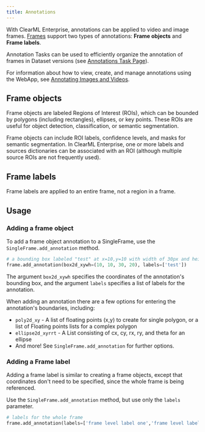 ```yaml
---
title: Annotations
---
```


With ClearML Enterprise, annotations can be applied to video and image frames. [Frames](single_frames.md) support 
two types of annotations: **Frame objects** and **Frame labels**.

Annotation Tasks can be used to efficiently organize the annotation of frames in Dataset versions (see 
[Annotations Task Page](webapp/webapp_annotator.md)).  

For information about how to view, create, and manage annotations using the WebApp, see [Annotating Images and Videos](#annotating-images-and-video).

## Frame objects

Frame objects are labeled Regions of Interest (ROIs), which can be bounded by polygons (including rectangles), ellipses, 
or key points. These ROIs are useful for object detection, classification, or semantic segmentation. 

Frame objects can include ROI labels, confidence levels, and masks for semantic segmentation. In ClearML Enterprise, 
one or more labels and sources dictionaries can be associated with an ROI (although multiple source ROIs are not frequently used).

## Frame labels

Frame labels are applied to an entire frame, not a region in a frame.


## Usage

### Adding a frame object

To add a frame object annotation to a SingleFrame, use the `SingleFrame.add_annotation` method.  

```python
# a bounding box labeled "test" at x=10,y=10 with width of 30px and height of 20px
frame.add_annotation(box2d_xywh=(10, 10, 30, 20), labels=['test'])
```

The argument `box2d_xywh` specifies the coordinates of the annotation's bounding box, and the argument `labels` specifies
a list of labels for the annotation.

When adding an annotation there are a few options for entering the annotation's boundaries, including: 
* `poly2d_xy` - A list of floating points (x,y) to create for single polygon, or a list of Floating points lists for a 
  complex polygon
* `ellipse2d_xyrrt` - A List consisting of cx, cy, rx, ry, and theta for an ellipse 
* And more! See `SingleFrame.add_annotation` for further options. 

### Adding a Frame label

Adding a frame label is similar to creating a frame objects, except that coordinates don't need to be specified, since 
the whole frame is being referenced. 

Use the `SingleFrame.add_annotation` method, but use only the `labels` parameter. 

```python
# labels for the whole frame        
frame.add_annotation(labels=['frame level label one','frame level label two'])
```
